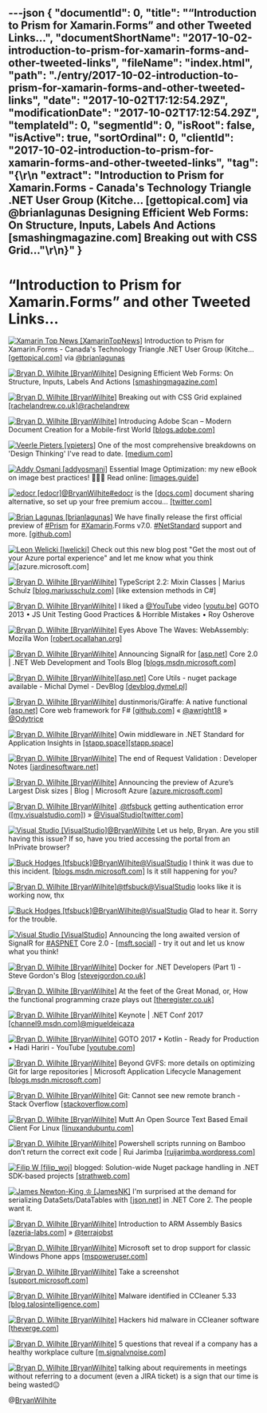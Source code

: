 ---json
{
  "documentId": 0,
  "title": "“Introduction to Prism for Xamarin.Forms” and other Tweeted Links…",
  "documentShortName": "2017-10-02-introduction-to-prism-for-xamarin-forms-and-other-tweeted-links",
  "fileName": "index.html",
  "path": "./entry/2017-10-02-introduction-to-prism-for-xamarin-forms-and-other-tweeted-links",
  "date": "2017-10-02T17:12:54.29Z",
  "modificationDate": "2017-10-02T17:12:54.29Z",
  "templateId": 0,
  "segmentId": 0,
  "isRoot": false,
  "isActive": true,
  "sortOrdinal": 0,
  "clientId": "2017-10-02-introduction-to-prism-for-xamarin-forms-and-other-tweeted-links",
  "tag": "{\r\n  \"extract\": \"Introduction to Prism for Xamarin.Forms - Canada's Technology Triangle .NET User Group (Kitche... [gettopical.com] via @brianlagunas Designing Efficient Web Forms: On Structure, Inputs, Labels And Actions [smashingmagazine.com] Breaking out with CSS Grid...\"\r\n}"
}
---

# “Introduction to Prism for Xamarin.Forms” and other Tweeted Links…

[<img alt="Xamarin Top News [XamarinTopNews]" src="https://songhay.blob.core.windows.net/shared-social-twitter/XamarinTopNews.jpg">](http://gettopical.com/xamarin "Xamarin Top News [XamarinTopNews]") Introduction to Prism for Xamarin.Forms - Canada's Technology Triangle .NET User Group (Kitche... [[gettopical.com]](http://gettopical.com/xamarin/ebf2660136da1c9ee5ed0160ed4d63a?src=twitter) via [@brianlagunas](http://twitter.com/brianlagunas)

[<img alt="Bryan D. Wilhite [BryanWilhite]" src="https://songhay.blob.core.windows.net/shared-social-twitter/BryanWilhite.jpeg">](http://songhayblog.azurewebsites.net/ "Bryan D. Wilhite [BryanWilhite]") Designing Efficient Web Forms: On Structure, Inputs, Labels And Actions [[smashingmagazine.com]](https://www.smashingmagazine.com/2017/06/designing-efficient-web-forms/)

[<img alt="Bryan D. Wilhite [BryanWilhite]" src="https://songhay.blob.core.windows.net/shared-social-twitter/BryanWilhite.jpeg">](http://songhayblog.azurewebsites.net/ "Bryan D. Wilhite [BryanWilhite]") Breaking out with CSS Grid explained [[rachelandrew.co.uk]](https://www.rachelandrew.co.uk/archives/2017/06/01/breaking-out-with-css-grid-explained/)[@rachelandrew](http://twitter.com/rachelandrew)

[<img alt="Bryan D. Wilhite [BryanWilhite]" src="https://songhay.blob.core.windows.net/shared-social-twitter/BryanWilhite.jpeg">](http://songhayblog.azurewebsites.net/ "Bryan D. Wilhite [BryanWilhite]") Introducing Adobe Scan – Modern Document Creation for a Mobile-first World [[blogs.adobe.com]](https://blogs.adobe.com/conversations/2017/05/introducing-adobe-scan-modern-document-creation-for-a-mobile-first-world.html)

[<img alt="Veerle Pieters [vpieters]" src="https://songhay.blob.core.windows.net/shared-social-twitter/vpieters.png">](http://veerle.duoh.com/ "Veerle Pieters [vpieters]") One of the most comprehensive breakdowns on 'Design Thinking' I've read to date. [[medium.com]](https://medium.com/@cwodtke/how-i-stopped-worrying-and-learned-to-love-design-thinking-f1142bab60e8)

[<img alt="Addy Osmani [addyosmani]" src="https://songhay.blob.core.windows.net/shared-social-twitter/addyosmani.jpg">](http://www.addyosmani.com/ "Addy Osmani [addyosmani]") Essential Image Optimization: my new eBook on image best practices! 🌠🚗💨 Read online: [[images.guide]](https://images.guide)

[<img alt="edocr [edocr]" src="https://songhay.blob.core.windows.net/shared-social-twitter/edocr.jpg">](http://edocr.com/ "edocr [edocr]")[@BryanWilhite](http://twitter.com/BryanWilhite)[#edocr](http://twitter.com/search?q=%23edocr) is the [[docs.com]](http://docs.com) document sharing alternative, so set up your free premium accou… [[twitter.com]](https://twitter.com/i/web/status/913611848892735488)

[<img alt="Brian Lagunas [brianlagunas]" src="https://songhay.blob.core.windows.net/shared-social-twitter/brianlagunas.jpeg">](http://brianlagunas.com/ "Brian Lagunas [brianlagunas]") We have finally release the first official preview of [#Prism](http://twitter.com/search?q=%23Prism) for [#Xamarin](http://twitter.com/search?q=%23Xamarin).Forms v7.0. [#NetStandard](http://twitter.com/search?q=%23NetStandard) support and more. [[github.com]](https://github.com/PrismLibrary/Prism/releases/tag/7.0.0-pre1)

[<img alt="Leon Welicki [lwelicki]" src="https://songhay.blob.core.windows.net/shared-social-twitter/lwelicki.png">](https://www.linkedin.com/in/lwelicki "Leon Welicki [lwelicki]") Check out this new blog post "Get the most out of your Azure portal experience" and let me know what you think![[azure.microsoft.com]](https://azure.microsoft.com/en-us/blog/azure-portal-experience/)

[<img alt="Bryan D. Wilhite [BryanWilhite]" src="https://songhay.blob.core.windows.net/shared-social-twitter/BryanWilhite.jpeg">](http://songhayblog.azurewebsites.net/ "Bryan D. Wilhite [BryanWilhite]") TypeScript 2.2: Mixin Classes | Marius Schulz [[blog.mariusschulz.com]](https://blog.mariusschulz.com/2017/05/26/typescript-2-2-mixin-classes) [like extension methods in C#]

[<img alt="Bryan D. Wilhite [BryanWilhite]" src="https://songhay.blob.core.windows.net/shared-social-twitter/BryanWilhite.jpeg">](http://songhayblog.azurewebsites.net/ "Bryan D. Wilhite [BryanWilhite]") I liked a [@YouTube](http://twitter.com/YouTube) video [[youtu.be]](http://youtu.be/iP0Vl-vU3XM?a) GOTO 2013 • JS Unit Testing Good Practices & Horrible Mistakes • Roy Osherove

[<img alt="Bryan D. Wilhite [BryanWilhite]" src="https://songhay.blob.core.windows.net/shared-social-twitter/BryanWilhite.jpeg">](http://songhayblog.azurewebsites.net/ "Bryan D. Wilhite [BryanWilhite]") Eyes Above The Waves: WebAssembly: Mozilla Won [[robert.ocallahan.org]](http://robert.ocallahan.org/2017/06/webassembly-mozilla-won.html)

[<img alt="Bryan D. Wilhite [BryanWilhite]" src="https://songhay.blob.core.windows.net/shared-social-twitter/BryanWilhite.jpeg">](http://songhayblog.azurewebsites.net/ "Bryan D. Wilhite [BryanWilhite]") Announcing SignalR for [[asp.net]](http://ASP.NET) Core 2.0 | .NET Web Development and Tools Blog [[blogs.msdn.microsoft.com]](https://blogs.msdn.microsoft.com/webdev/2017/09/14/announcing-signalr-for-asp-net-core-2-0/)

[<img alt="Bryan D. Wilhite [BryanWilhite]" src="https://songhay.blob.core.windows.net/shared-social-twitter/BryanWilhite.jpeg">](http://songhayblog.azurewebsites.net/ "Bryan D. Wilhite [BryanWilhite]")[[asp.net]](http://ASP.NET) Core Utils - nuget package available - Michal Dymel - DevBlog [[devblog.dymel.pl]](https://devblog.dymel.pl/2017/05/31/asp-net-core-utlis/)

[<img alt="Bryan D. Wilhite [BryanWilhite]" src="https://songhay.blob.core.windows.net/shared-social-twitter/BryanWilhite.jpeg">](http://songhayblog.azurewebsites.net/ "Bryan D. Wilhite [BryanWilhite]") dustinmoris/Giraffe: A native functional [[asp.net]](http://ASP.NET) Core web framework for F# [[github.com]](https://github.com/dustinmoris/Giraffe) « [@awright18](http://twitter.com/awright18) » [@Odytrice](http://twitter.com/Odytrice)

[<img alt="Bryan D. Wilhite [BryanWilhite]" src="https://songhay.blob.core.windows.net/shared-social-twitter/BryanWilhite.jpeg">](http://songhayblog.azurewebsites.net/ "Bryan D. Wilhite [BryanWilhite]") Owin middleware in .NET Standard for Application Insights in [[stapp.space]](http://Stapp.space)[[stapp.space]](https://stapp.space/owin-middleware-in-net-standard-for-application-insights/)

[<img alt="Bryan D. Wilhite [BryanWilhite]" src="https://songhay.blob.core.windows.net/shared-social-twitter/BryanWilhite.jpeg">](http://songhayblog.azurewebsites.net/ "Bryan D. Wilhite [BryanWilhite]") The end of Request Validation : Developer Notes [[jardinesoftware.net]](https://www.jardinesoftware.net/2017/06/01/the-end-of-request-validation/)

[<img alt="Bryan D. Wilhite [BryanWilhite]" src="https://songhay.blob.core.windows.net/shared-social-twitter/BryanWilhite.jpeg">](http://songhayblog.azurewebsites.net/ "Bryan D. Wilhite [BryanWilhite]") Announcing the preview of Azure’s Largest Disk sizes | Blog | Microsoft Azure [[azure.microsoft.com]](https://azure.microsoft.com/en-us/blog/announcing-the-preview-of-azure-s-largest-disk-sizes/)

[<img alt="Bryan D. Wilhite [BryanWilhite]" src="https://songhay.blob.core.windows.net/shared-social-twitter/BryanWilhite.jpeg">](http://songhayblog.azurewebsites.net/ "Bryan D. Wilhite [BryanWilhite]") .[@tfsbuck](http://twitter.com/tfsbuck) getting authentication error ([[my.visualstudio.com]](http://my.visualstudio.com)) » [@VisualStudio](http://twitter.com/VisualStudio)[[twitter.com]](https://twitter.com/BryanWilhite/status/909889374325587968/photo/1)

[<img alt="Visual Studio [VisualStudio]" src="https://songhay.blob.core.windows.net/shared-social-twitter/VisualStudio.jpg">](http://www.visualstudio.com/ "Visual Studio [VisualStudio]")[@BryanWilhite](http://twitter.com/BryanWilhite) Let us help, Bryan. Are you still having this issue? If so, have you tried accessing the portal from an InPrivate browser?

[<img alt="Buck Hodges [tfsbuck]" src="https://songhay.blob.core.windows.net/shared-social-twitter/tfsbuck.png">](https://devblogs.microsoft.com/buckh/ "Buck Hodges [tfsbuck]")[@BryanWilhite](http://twitter.com/BryanWilhite)[@VisualStudio](http://twitter.com/VisualStudio) I think it was due to this incident. [[blogs.msdn.microsoft.com]](https://blogs.msdn.microsoft.com/vsoservice/?p=14945) Is it still happening for you?

[<img alt="Bryan D. Wilhite [BryanWilhite]" src="https://songhay.blob.core.windows.net/shared-social-twitter/BryanWilhite.jpeg">](http://songhayblog.azurewebsites.net/ "Bryan D. Wilhite [BryanWilhite]")[@tfsbuck](http://twitter.com/tfsbuck)[@VisualStudio](http://twitter.com/VisualStudio) looks like it is working now, thx

[<img alt="Buck Hodges [tfsbuck]" src="https://songhay.blob.core.windows.net/shared-social-twitter/tfsbuck.png">](https://devblogs.microsoft.com/buckh/ "Buck Hodges [tfsbuck]")[@BryanWilhite](http://twitter.com/BryanWilhite)[@VisualStudio](http://twitter.com/VisualStudio) Glad to hear it. Sorry for the trouble.

[<img alt="Visual Studio [VisualStudio]" src="https://songhay.blob.core.windows.net/shared-social-twitter/VisualStudio.jpg">](http://www.visualstudio.com/ "Visual Studio [VisualStudio]") Announcing the long awaited version of SignalR for [#ASPNET](http://twitter.com/search?q=%23ASPNET) Core 2.0 - [[msft.social]](http://msft.social/MuIgIS) - try it out and let us know what you think!

[<img alt="Bryan D. Wilhite [BryanWilhite]" src="https://songhay.blob.core.windows.net/shared-social-twitter/BryanWilhite.jpeg">](http://songhayblog.azurewebsites.net/ "Bryan D. Wilhite [BryanWilhite]") Docker for .NET Developers (Part 1) - Steve Gordon's Blog [[stevejgordon.co.uk]](https://www.stevejgordon.co.uk/docker-dotnet-developers-part-1)

[<img alt="Bryan D. Wilhite [BryanWilhite]" src="https://songhay.blob.core.windows.net/shared-social-twitter/BryanWilhite.jpeg">](http://songhayblog.azurewebsites.net/ "Bryan D. Wilhite [BryanWilhite]") At the feet of the Great Monad, or, How the functional programming craze plays out [[theregister.co.uk]](https://www.theregister.co.uk/2017/05/31/at_the_feet_of_the_great_monad/)

[<img alt="Bryan D. Wilhite [BryanWilhite]" src="https://songhay.blob.core.windows.net/shared-social-twitter/BryanWilhite.jpeg">](http://songhayblog.azurewebsites.net/ "Bryan D. Wilhite [BryanWilhite]") Keynote | .NET Conf 2017 [[channel9.msdn.com]](https://channel9.msdn.com/Events/dotnetConf/2017/K111)[@migueldeicaza](http://twitter.com/migueldeicaza)

[<img alt="Bryan D. Wilhite [BryanWilhite]" src="https://songhay.blob.core.windows.net/shared-social-twitter/BryanWilhite.jpeg">](http://songhayblog.azurewebsites.net/ "Bryan D. Wilhite [BryanWilhite]") GOTO 2017 • Kotlin - Ready for Production • Hadi Hariri - YouTube [[youtube.com]](https://www.youtube.com/watch?v=BnTtjywqAX8)

[<img alt="Bryan D. Wilhite [BryanWilhite]" src="https://songhay.blob.core.windows.net/shared-social-twitter/BryanWilhite.jpeg">](http://songhayblog.azurewebsites.net/ "Bryan D. Wilhite [BryanWilhite]") Beyond GVFS: more details on optimizing Git for large repositories | Microsoft Application Lifecycle Management [[blogs.msdn.microsoft.com]](https://blogs.msdn.microsoft.com/visualstudioalm/2017/05/30/optimizing-git-beyond-gvfs/)

[<img alt="Bryan D. Wilhite [BryanWilhite]" src="https://songhay.blob.core.windows.net/shared-social-twitter/BryanWilhite.jpeg">](http://songhayblog.azurewebsites.net/ "Bryan D. Wilhite [BryanWilhite]") Git: Cannot see new remote branch - Stack Overflow [[stackoverflow.com]](https://stackoverflow.com/questions/12762922/git-cannot-see-new-remote-branch)

[<img alt="Bryan D. Wilhite [BryanWilhite]" src="https://songhay.blob.core.windows.net/shared-social-twitter/BryanWilhite.jpeg">](http://songhayblog.azurewebsites.net/ "Bryan D. Wilhite [BryanWilhite]") Mutt An Open Source Text Based Email Client For Linux [[linuxandubuntu.com]](http://www.linuxandubuntu.com/home/mutt-an-open-source-text-based-email-client-for-linux)

[<img alt="Bryan D. Wilhite [BryanWilhite]" src="https://songhay.blob.core.windows.net/shared-social-twitter/BryanWilhite.jpeg">](http://songhayblog.azurewebsites.net/ "Bryan D. Wilhite [BryanWilhite]") Powershell scripts running on Bamboo don’t return the correct exit code | Rui Jarimba [[ruijarimba.wordpress.com]](https://ruijarimba.wordpress.com/2016/02/07/powershell-scripts-running-on-bamboo-dont-return-the-correct-exit-code/)

[<img alt="Filip W [filip_woj]" src="https://songhay.blob.core.windows.net/shared-social-twitter/filip_woj.jpg">](http://www.strathweb.com/ "Filip W [filip_woj]") blogged: Solution-wide Nuget package handling in .NET SDK-based projects [[strathweb.com]](https://www.strathweb.com/2017/09/solution-wide-nuget-package-handling-in-net-sdk-based-projects/)

[<img alt="James Newton-King ♔ [JamesNK]" src="https://songhay.blob.core.windows.net/shared-social-twitter/JamesNK.jpeg">](http://james.newtonking.com/ "James Newton-King ♔ [JamesNK]") I'm surprised at the demand for serializing DataSets/DataTables with [[json.net]](http://Json.NET) in .NET Core 2. The people want it.

[<img alt="Bryan D. Wilhite [BryanWilhite]" src="https://songhay.blob.core.windows.net/shared-social-twitter/BryanWilhite.jpeg">](http://songhayblog.azurewebsites.net/ "Bryan D. Wilhite [BryanWilhite]") Introduction to ARM Assembly Basics [[azeria-labs.com]](https://azeria-labs.com/writing-arm-assembly-part-1/) » [@terrajobst](http://twitter.com/terrajobst)

[<img alt="Bryan D. Wilhite [BryanWilhite]" src="https://songhay.blob.core.windows.net/shared-social-twitter/BryanWilhite.jpeg">](http://songhayblog.azurewebsites.net/ "Bryan D. Wilhite [BryanWilhite]") Microsoft set to drop support for classic Windows Phone apps [[mspoweruser.com]](https://mspoweruser.com/microsoft-set-drop-support-classic-windows-phone-apps/)

[<img alt="Bryan D. Wilhite [BryanWilhite]" src="https://songhay.blob.core.windows.net/shared-social-twitter/BryanWilhite.jpeg">](http://songhayblog.azurewebsites.net/ "Bryan D. Wilhite [BryanWilhite]") Take a screenshot [[support.microsoft.com]](https://support.microsoft.com/en-us/help/10933/windows-phone-take-a-screenshot)

[<img alt="Bryan D. Wilhite [BryanWilhite]" src="https://songhay.blob.core.windows.net/shared-social-twitter/BryanWilhite.jpeg">](http://songhayblog.azurewebsites.net/ "Bryan D. Wilhite [BryanWilhite]") Malware identified in CCleaner 5.33 [[blog.talosintelligence.com]](http://blog.talosintelligence.com/2017/09/avast-distributes-malware.html)

[<img alt="Bryan D. Wilhite [BryanWilhite]" src="https://songhay.blob.core.windows.net/shared-social-twitter/BryanWilhite.jpeg">](http://songhayblog.azurewebsites.net/ "Bryan D. Wilhite [BryanWilhite]") Hackers hid malware in CCleaner software [[theverge.com]](https://www.theverge.com/2017/9/18/16325202/ccleaner-hack-malware-security)

[<img alt="Bryan D. Wilhite [BryanWilhite]" src="https://songhay.blob.core.windows.net/shared-social-twitter/BryanWilhite.jpeg">](http://songhayblog.azurewebsites.net/ "Bryan D. Wilhite [BryanWilhite]") 5 questions that reveal if a company has a healthy workplace culture [[m.signalvnoise.com]](https://m.signalvnoise.com/5-questions-that-reveal-if-a-company-has-a-healthy-workplace-culture-491db31b2f28?source=rss----668e14b18fb1---4)

[<img alt="Bryan D. Wilhite [BryanWilhite]" src="https://songhay.blob.core.windows.net/shared-social-twitter/BryanWilhite.jpeg">](http://songhayblog.azurewebsites.net/ "Bryan D. Wilhite [BryanWilhite]") talking about requirements in meetings without referring to a document (even a JIRA ticket) is a sign that our time is being wasted😑

@[BryanWilhite](https://twitter.com/BryanWilhite)
